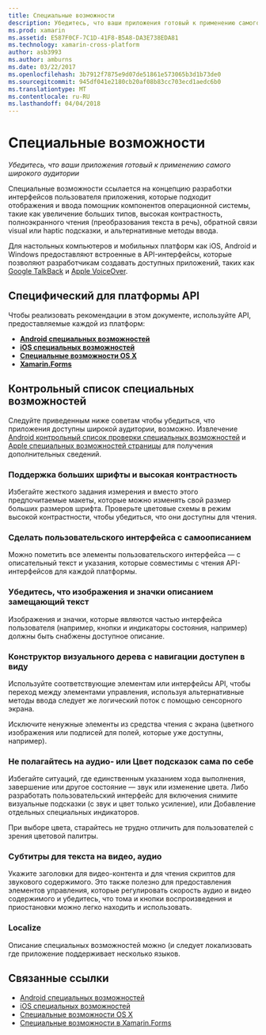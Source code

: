 ```yaml
---
title: Специальные возможности
description: Убедитесь, что ваши приложения готовый к применению самого широкого аудитории
ms.prod: xamarin
ms.assetid: E587F0CF-7C1D-41F8-B5A8-DA3E738EDA81
ms.technology: xamarin-cross-platform
author: asb3993
ms.author: amburns
ms.date: 03/22/2017
ms.openlocfilehash: 3b7912f7875e9d07de51861e573065b3d1b73de0
ms.sourcegitcommit: 945df041e2180cb20af08b83cc703ecd1aedc6b0
ms.translationtype: MT
ms.contentlocale: ru-RU
ms.lasthandoff: 04/04/2018
---
```

# <a name="accessibility"></a>Специальные возможности

_Убедитесь, что ваши приложения готовый к применению самого широкого аудитории_

Специальные возможности ссылается на концепцию разработки интерфейсов пользователя приложения, которые подходит отображения и ввода помощник компонентов операционной системы, такие как увеличение больших типов, высокая контрастность, полноэкранного чтения (преобразования текста в речь), обратной связи visual или haptic подсказки, и альтернативные методы ввода.

Для настольных компьютеров и мобильных платформ как iOS, Android и Windows предоставляют встроенные в API-интерфейсы, которые позволяют разработчикам создавать доступных приложений, таких как [Google TalkBack](https://play.google.com/store/apps/details?id=com.google.android.marvin.talkback) и [Apple VoiceOver](http://www.apple.com/accessibility/ios/voiceover/).

## <a name="platform-specific-apis"></a>Специфический для платформы API

Чтобы реализовать рекомендации в этом документе, используйте API, предоставляемые каждой из платформ:

- [**Android специальных возможностей**](~/android/app-fundamentals/accessibility.md)
- [**iOS специальных возможностей**](~/ios/app-fundamentals/accessibility.md)
- [**Специальные возможности OS X**](~/mac/app-fundamentals/accessibility.md)
- [**Xamarin.Forms**](~/xamarin-forms/app-fundamentals/accessibility/index.md)

<a name="checklist" />

## <a name="accessibility-checklist"></a>Контрольный список специальных возможностей

Следуйте приведенным ниже советам чтобы убедиться, что приложения доступны широкой аудитории, возможно. Извлечение [Android контрольный список проверки специальных возможностей](http://developer.android.com/training/accessibility/testing.html) и [Apple специальных возможностей страницы](http://www.apple.com/accessibility/) для получения дополнительных сведений.

### <a name="support-large-fonts-and-high-contrast"></a>Поддержка больших шрифты и высокая контрастность

Избегайте жесткого задания измерения и вместо этого предпочитаемые макеты, которые можно изменять свой размер больших размеров шрифта.
Проверьте цветовые схемы в режим высокой контрастности, чтобы убедиться, что они доступны для чтения.

### <a name="make-the-user-interface-self-describing"></a>Сделать пользовательского интерфейса с самоописанием

Можно пометить все элементы пользовательского интерфейса — с описательный текст и указания, которые совместимы с чтения API-интерфейсов для каждой платформы.

### <a name="ensure-that-images-and-icons-have-an-alternate-text-description"></a>Убедитесь, что изображения и значки описанием замещающий текст

Изображения и значки, которые являются частью интерфейса пользователя (например, кнопки и индикаторы состояния, например) должны быть снабжены доступное описание.

### <a name="design-the-visual-tree-with-accessible-navigation-in-mind"></a>Конструктор визуального дерева с навигации доступен в виду

Используйте соответствующие элементам или интерфейсы API, чтобы переход между элементами управления, используя альтернативные методы ввода следует же логический поток с помощью сенсорного экрана.

Исключите ненужные элементы из средства чтения с экрана (цветного изображения или подписей для полей, которые уже доступны, например).

### <a name="dont-rely-on-audio-or-color-cues-alone"></a>Не полагайтесь на аудио- или Цвет подсказок сама по себе

Избегайте ситуаций, где единственным указанием хода выполнения, завершение или другое состояние — звук или изменение цвета. Либо разработать пользовательский интерфейс для включения снимите визуальные подсказки (с звук и цвет только усиление), или Добавление отдельных специальных индикаторов.

При выборе цвета, старайтесь не трудно отличить для пользователей с зрения цветовой палитры.

### <a name="captioning-for-video-text-for-audio"></a>Субтитры для текста на видео, аудио

Укажите заголовки для видео-контента и для чтения скриптов для звукового содержимого. Это также полезно для предоставления элементов управления, которые регулировать скорость аудио и видео содержимого и убедитесь, что тома и кнопки воспроизведения и приостановки можно легко находить и использовать.

### <a name="localize"></a>Localize

Описание специальных возможностей можно (и следует локализовать где приложение поддерживает несколько языков.



## <a name="related-links"></a>Связанные ссылки

- [Android специальных возможностей](~/android/app-fundamentals/accessibility.md)
- [iOS специальных возможностей](~/ios/app-fundamentals/accessibility.md)
- [Специальные возможности OS X](~/mac/app-fundamentals/accessibility.md)
- [Специальные возможности в Xamarin.Forms](~/xamarin-forms/app-fundamentals/accessibility/index.md)
